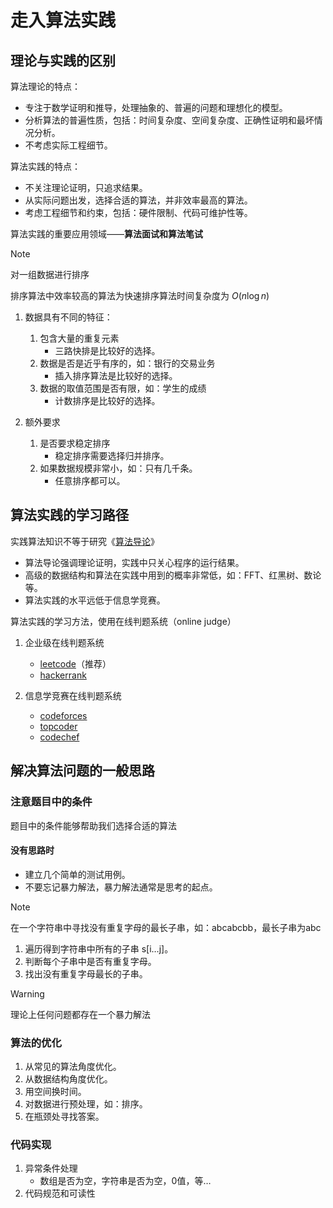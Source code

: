 # 走入算法实践

## 理论与实践的区别

算法理论的特点：

* 专注于数学证明和推导，处理抽象的、普遍的问题和理想化的模型。
* 分析算法的普遍性质，包括：时间复杂度、空间复杂度、正确性证明和最坏情况分析。
* 不考虑实际工程细节。

算法实践的特点：

* 不关注理论证明，只追求结果。
* 从实际问题出发，选择合适的算法，并非效率最高的算法。
* 考虑工程细节和约束，包括：硬件限制、代码可维护性等。

算法实践的重要应用领域——**算法面试和算法笔试**

> [!note]
>
> 对一组数据进行排序

排序算法中效率较高的算法为快速排序算法时间复杂度为 $O(n\log n)$

1. 数据具有不同的特征：
   1. 包含大量的重复元素
      * 三路快排是比较好的选择。
   2. 数据是否是近乎有序的，如：银行的交易业务
      * 插入排序算法是比较好的选择。
   3. 数据的取值范围是否有限，如：学生的成绩
      * 计数排序是比较好的选择。

2. 额外要求

   1. 是否要求稳定排序
      * 稳定排序需要选择归并排序。
   2. 如果数据规模非常小，如：只有几千条。
      * 任意排序都可以。

## 算法实践的学习路径

实践算法知识不等于研究《[算法导论](https://book.douban.com/subject/20432061/)》

* 算法导论强调理论证明，实践中只关心程序的运行结果。
* 高级的数据结构和算法在实践中用到的概率非常低，如：FFT、红黑树、数论等。
* 算法实践的水平远低于信息学竞赛。

算法实践的学习方法，使用在线判题系统（online judge）

1. 企业级在线判题系统
   * [leetcode](https://leetcode.cn/)（推荐）
   * [hackerrank](https://www.hackerrank.com/)

2. 信息学竞赛在线判题系统
   * [codeforces](https://codeforces.com/)
   * [topcoder](https://www.topcoder.com/)
   * [codechef](https://www.codechef.com/)

## 解决算法问题的一般思路

### 注意题目中的条件

题目中的条件能够帮助我们选择合适的算法

#### 没有思路时

* 建立几个简单的测试用例。
* 不要忘记暴力解法，暴力解法通常是思考的起点。

> [!note]
>
> 在一个字符串中寻找没有重复字母的最长子串，如：abcabcbb，最长子串为abc

1. 遍历得到字符串中所有的子串 s[i…j]。
2. 判断每个子串中是否有重复字母。
3. 找出没有重复字母最长的子串。

> [!warning]
>
> 理论上任何问题都存在一个暴力解法

### 算法的优化

1. 从常见的算法角度优化。
2. 从数据结构角度优化。
3. 用空间换时间。
4. 对数据进行预处理，如：排序。
5. 在瓶颈处寻找答案。

### 代码实现

1. 异常条件处理
   * 数组是否为空，字符串是否为空，0值，等…
2. 代码规范和可读性
